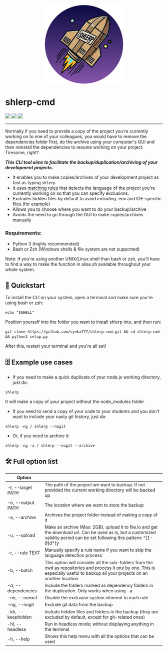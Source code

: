 <div align="center">
  <img src="resources/rocket_shlerp.png" alt="shlerp logo" width="250">
</div>

# shlerp-cmd
[![](https://img.shields.io/static/v1?label=Status&message=Completed&color=lightgreen)](#) [![](https://img.shields.io/static/v1?label=Python&message=v3.9%2B&color=blue)](#) [![](https://img.shields.io/static/v1?label=Click&message=v8.1.7&color=purple)](#)
___

Normally if you need to provide a copy of the project you're currently working on to one of your colleagues, you would have to remove the dependencies folder first, do the archive using your computer's GUI and then reinstall the dependencies to resume working on your project. Tiresome, right?

***This CLI tool aims to facilitate the backup/duplication/archiving of your development projects.***

- It enables you to make copies/archives of your development project as fast as typing `shlerp`
- It uses [matching rules](./docs/rulesystem.md) that detects the language of the project you're currently working on so that you can specify exclusions.
- Excludes hidden files by default to avoid including .env and IDE-specific files (for example)
- Allows you to choose where you want to do your backup/archive
- Avoids the need to go through the GUI to make copies/archives manually

### Requirements:
- Python 3 (highly recommended)
- Bash or Zsh (Windows shells & file system are not supported)
  
Note: if you're using another UNIX/Linux shell than bash or zsh, you'll have to find a way to make the function in alias.sh available throughout your whole system.


## 🚀 Quickstart

To install the CLI on your system, open a terminal and make sure you're using bash or zsh:
```
echo "$SHELL"
```
Position yourself into the folder you want to install shlerp into, and then run:
```
git clone https://github.com/synka777/shlerp-cmd.git && cd shlerp-cmd && python3 setup.py
```
After this, restart your terminal and you're all set!


## 🗄 Example use cases

- If you need to make a quick duplicate of your node.js working directory, just do:
```
shlerp
```
It will make a copy of your project without the node_modules folder

- If you need to send a copy of your code to your students and you don't want to include your nasty git history, just do:
```
shlerp -ng / shlerp --nogit
```

- Or, if you need to archive it:
```
shlerp -ng -a / shlerp --nogit --archive
```


## 🛠 Full option list
| Option             |                                                                                                                                                                                     |
|--------------------|-------------------------------------------------------------------------------------------------------------------------------------------------------------------------------------|
| -t, --target PATH    | The path of the project we want to backup.  If not provided the current working directory will be backed up                                                                                                                                          |
| -o, --output PATH  | The location where we want to store the backup                                                                                                                                      |
| -a, --archive      | Archives the project folder instead of making a copy of it                                                                                                                          |
| -u, --upload      | Make an archive (Max: 2GB), upload it to file.io and get the download url. Can be used as is, but a customized validity period can be set following this pattern: ^[1-9]d*[y|Q|M|w|d|h|m|s]$                                                                                                                        |
| -r, --rule TEXT    | Manually specify a rule name if you want to skip the language detection process                                                                                                     |
| -b, --batch        | This option will consider all the sub-folders from the cwd as repositories and process it one by one. This is especially useful to backup all your projects on an another location. |
| -d, --dependencies | Include the folders marked as dependency folders in the duplication. Only works when using -a                                                                                      |
| -ne, --noexcl      | Disable the exclusion system inherent to each rule                                                                                                                                 |
| -ng, --nogit       | Exclude git data from the backup                                                                                                                                                   |
| -kh, --keephidden  | Include hidden files and folders in the backup (they are excluded by default, except for git-related ones)                                                                                                               |
| -hl, --headless  | Run in headless mode; without displaying anything in the terminal                                                                                                               |
| -h, --help  | Shows this help menu with all the options that can be used                                                                                                                |